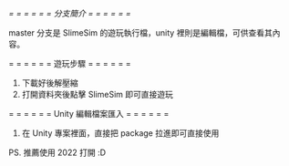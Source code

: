 <i>= = = = = = 分支簡介 = = = = = =</i>

master 分支是 SlimeSim 的遊玩執行檔，unity 裡則是編輯檔，可供查看其內容。

= = = = = = 遊玩步驟 = = = = = =
1. 下載好後解壓縮
2. 打開資料夾後點擊 SlimeSim 即可直接遊玩

= = = = = = Unity 編輯檔案匯入 = = = = = =
1. 在 Unity 專案裡面，直接把 package 拉進即可直接使用

PS. 推薦使用 2022 打開 :D 
